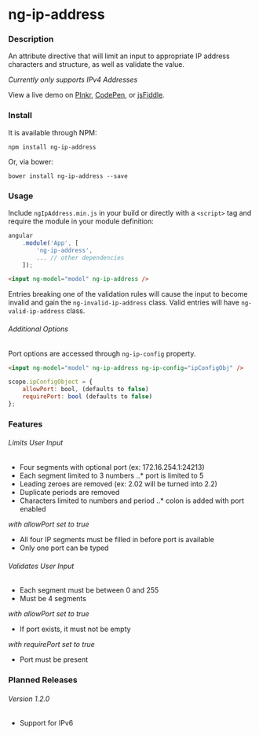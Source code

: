 # ng-ip-address

### Description

An attribute directive that will limit an input to appropriate IP address characters and structure, as well as validate
the value.

*Currently only supports IPv4 Addresses*

View a live demo on [Plnkr][plnkr-url], [CodePen][codepen-url], or [jsFiddle][jsfiddle-url].

### Install

It is available through NPM:

```text
npm install ng-ip-address
```

Or, via bower:

```text
bower install ng-ip-address --save
```

### Usage

Include `ngIpAddress.min.js` in your build or directly with a `<script>` tag and require the module in your module definition:

```js
angular  
    .module('App', [  
        'ng-ip-address',
        ... // other dependencies  
    ]);
```

```html
<input ng-model="model" ng-ip-address />
```

Entries breaking one of the validation rules will cause the input to become invalid and gain the `ng-invalid-ip-address` class. Valid entries will have `ng-valid-ip-address` class.

###### Additional Options

Port options are accessed through `ng-ip-config` property.

```html
<input ng-model="model" ng-ip-address ng-ip-config="ipConfigObj" />
```

```js
scope.ipConfigObject = {
    allowPort: bool, (defaults to false)
    requirePort: bool (defaults to false)
};
```

### Features

###### Limits User Input

* Four segments with optional port (ex: 172.16.254.1:24213)
* Each segment limited to 3 numbers
..* port is limited to 5
* Leading zeroes are removed (ex: 2.02 will be turned into 2.2)
* Duplicate periods are removed
* Characters limited to numbers and period
..* colon is added with port enabled

*with allowPort set to true*

* All four IP segments must be filled in before port is available
* Only one port can be typed

###### Validates User Input

* Each segment must be between 0 and 255
* Must be 4 segments

*with allowPort set to true*

* If port exists, it must not be empty

*with requirePort set to true*

* Port must be present

### Planned Releases

###### Version 1.2.0

* Support for IPv6

[plnkr-url]: http://plnkr.co/edit/7n2muGs78kXqIx7MHB7E?p=preview
[codepen-url]: http://codepen.io/ScottGullen/pen/Wxrywm
[jsfiddle-url]: https://jsfiddle.net/CautemocSg/dcdrgnnh/
